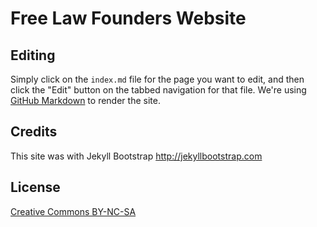 # Free Law Founders Website

## Editing

Simply click on the `index.md` file for the page you want to edit,
and then click the "Edit" button on the tabbed navigation for that
file.  We're using [GitHub Markdown](https://help.github.com/articles/github-flavored-markdown)
to render the site.


## Credits

This site was with Jekyll Bootstrap http://jekyllbootstrap.com

## License

[Creative Commons BY-NC-SA](http://creativecommons.org/licenses/by-nc-sa/3.0/)
